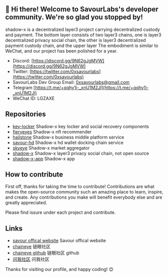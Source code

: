 ## 👋 Hi there! Welcome to SavourLabs's developer community. We're so glad you stopped by!

shadow-x is a decentralized layer3 project carrying decentralized custody and payment. The bottom layer consists of two layer3 chains, one is layer3 decentralized privacy social chain, the other is layer3 decentralized payment custody chain, and the upper layer The embodiment is similar to WeChat, and our project has been polished for a year.

* Discord: [https://discord.gg/9N62gJgMVW](https://discord.gg/9N62gJgMVW)
* Twitter: [https://twitter.com/0xsavourlabs](https://twitter.com/0xsavourlabs)
* SavourLabs Dev Group Email: [0xsavourlabs@gmail.com](0xsavourlabs@gmail.com)
* Telegram [https://t.me/+qqhy1i-_xnU1M2Jl](https://t.me/+qqhy1i-_xnU1M2Jl)
* WeChat ID: LGZAXE


## Repositories

* [key-locker](https://github.com/savour-labs/key-locker) Shadow-x key locker and social recovery components
* [fieryeyes](https://github.com/savour-labs/fieryeyes) Shadow-x nft recommender
* [hailstone](https://github.com/savour-labs/hailstone) Shadow-x business middle platform service
* [savour-hd](https://github.com/savour-labs/savour-hd) Shadow-x hd wallet docking chain service
* [skyeye](https://github.com/savour-labs/skyeye) Shadow-x market aggregator
* [shadow-x](https://github.com/savour-labs/shadow-x) Shadow-x layer3 privacy social chain, not open source
* [shadow-x-app](https://github.com/savour-labs/shadow-x-app) Shadow-x app


## How to contribute

First off, thanks for taking the time to contribute! Contributions are what makes the open-source community such an amazing place to learn, inspire, and create. Any contributions you make will benefit everybody else and are greatly appreciated.

Please find issure under each project and contribute.

## Links

* [savour offical website](https://savour.group/) Savour offical website
* [chaineye](https://chaineye.info/) 链眼社区
* [chaineye github](https://github.com/0xchaineye) 链眼社区 github
* [问我社区](https://www.wenwoha.com/) 问我社区

Thanks for visiting our profile, and happy coding! 😊


